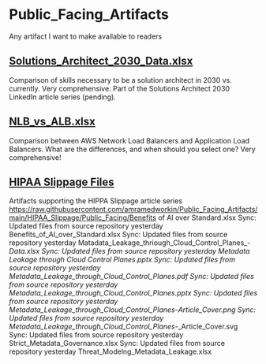 # Public_Facing_Artifacts
Any artifact I want to make available to readers

## [Solutions_Architect_2030_Data.xlsx](https://raw.githubusercontent.com/amramedworkin/Public_Facing_Artifacts/main/AWS_Content/NLB_vs_ALB.xlsx)
Comparison of skills necessary to be a solution architect in 2030 vs. currently.  Very comprehensive.  Part of the Solutions Architect 2030 LinkedIn article series (pending).

## [NLB_vs_ALB.xlsx](https://raw.githubusercontent.com/amramedworkin/Public_Facing_Artifacts/main/AWS_Content/NLB_vs_ALB.xlsx)
Comparison between AWS Network Load Balancers and Application Load Balancers.  What are the differences, and when should you select one? Very comprehensive!

## [HIPAA Slippage Files](https://raw.githubusercontent.com/amramedworkin/Public_Facing_Artifacts/main/Hippa_Slippage)
Artifacts supporting the HIPPA Slippage article series
https://raw.githubusercontent.com/amramedworkin/Public_Facing_Artifacts/main/HIPAA_Slippage/Public_Facing/Benefits of AI over Standard.xlsx
Sync: Updated files from source repository
yesterday
Benefits_of_AI_over_Standard.xlsx
Sync: Updated files from source repository
yesterday
Matadata_Leakage_thriough_Cloud_Control_Planes_-_Data.xlsx
Sync: Updated files from source repository
yesterday
Metadata Leakage through Cloud Control Planes.pptx
Sync: Updated files from source repository
yesterday
Metadata_Leakage_through_Cloud_Control_Planes.pdf
Sync: Updated files from source repository
yesterday
Metadata_Leakage_through_Cloud_Control_Planes.pptx
Sync: Updated files from source repository
yesterday
Metadata_Leakage_through_Cloud_Control_Planes_-_Article_Cover.png
Sync: Updated files from source repository
yesterday
Metadata_Leakage_through_Cloud_Control_Planes_-_Article_Cover.svg
Sync: Updated files from source repository
yesterday
Strict_Metadata_Governance.xlsx
Sync: Updated files from source repository
yesterday
Threat_Modelng_Metadata_Leakage.xlsx
